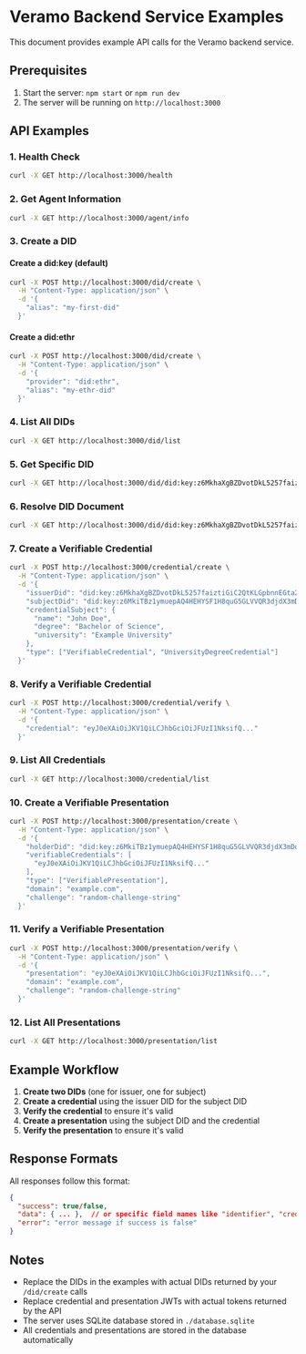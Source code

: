 # Veramo Backend Service Examples

This document provides example API calls for the Veramo backend service.

## Prerequisites

1. Start the server: `npm start` or `npm run dev`
2. The server will be running on `http://localhost:3000`

## API Examples

### 1. Health Check

```bash
curl -X GET http://localhost:3000/health
```

### 2. Get Agent Information

```bash
curl -X GET http://localhost:3000/agent/info
```

### 3. Create a DID

#### Create a did:key (default)

```bash
curl -X POST http://localhost:3000/did/create \
  -H "Content-Type: application/json" \
  -d '{
    "alias": "my-first-did"
  }'
```

#### Create a did:ethr

```bash
curl -X POST http://localhost:3000/did/create \
  -H "Content-Type: application/json" \
  -d '{
    "provider": "did:ethr",
    "alias": "my-ethr-did"
  }'
```

### 4. List All DIDs

```bash
curl -X GET http://localhost:3000/did/list
```

### 5. Get Specific DID

```bash
curl -X GET http://localhost:3000/did/did:key:z6MkhaXgBZDvotDkL5257faiztiGiC2QtKLGpbnnEGta2doK
```

### 6. Resolve DID Document

```bash
curl -X GET http://localhost:3000/did/did:key:z6MkhaXgBZDvotDkL5257faiztiGiC2QtKLGpbnnEGta2doK/resolve
```

### 7. Create a Verifiable Credential

```bash
curl -X POST http://localhost:3000/credential/create \
  -H "Content-Type: application/json" \
  -d '{
    "issuerDid": "did:key:z6MkhaXgBZDvotDkL5257faiztiGiC2QtKLGpbnnEGta2doK",
    "subjectDid": "did:key:z6MkiTBz1ymuepAQ4HEHYSF1H8quG5GLVVQR3djdX3mDooWp",
    "credentialSubject": {
      "name": "John Doe",
      "degree": "Bachelor of Science",
      "university": "Example University"
    },
    "type": ["VerifiableCredential", "UniversityDegreeCredential"]
  }'
```

### 8. Verify a Verifiable Credential

```bash
curl -X POST http://localhost:3000/credential/verify \
  -H "Content-Type: application/json" \
  -d '{
    "credential": "eyJ0eXAiOiJKV1QiLCJhbGciOiJFUzI1NksifQ..."
  }'
```

### 9. List All Credentials

```bash
curl -X GET http://localhost:3000/credential/list
```

### 10. Create a Verifiable Presentation

```bash
curl -X POST http://localhost:3000/presentation/create \
  -H "Content-Type: application/json" \
  -d '{
    "holderDid": "did:key:z6MkiTBz1ymuepAQ4HEHYSF1H8quG5GLVVQR3djdX3mDooWp",
    "verifiableCredentials": [
      "eyJ0eXAiOiJKV1QiLCJhbGciOiJFUzI1NksifQ..."
    ],
    "type": ["VerifiablePresentation"],
    "domain": "example.com",
    "challenge": "random-challenge-string"
  }'
```

### 11. Verify a Verifiable Presentation

```bash
curl -X POST http://localhost:3000/presentation/verify \
  -H "Content-Type: application/json" \
  -d '{
    "presentation": "eyJ0eXAiOiJKV1QiLCJhbGciOiJFUzI1NksifQ...",
    "domain": "example.com",
    "challenge": "random-challenge-string"
  }'
```

### 12. List All Presentations

```bash
curl -X GET http://localhost:3000/presentation/list
```

## Example Workflow

1. **Create two DIDs** (one for issuer, one for subject)
2. **Create a credential** using the issuer DID for the subject DID
3. **Verify the credential** to ensure it's valid
4. **Create a presentation** using the subject DID and the credential
5. **Verify the presentation** to ensure it's valid

## Response Formats

All responses follow this format:

```json
{
  "success": true/false,
  "data": { ... },  // or specific field names like "identifier", "credential", etc.
  "error": "error message if success is false"
}
```

## Notes

- Replace the DIDs in the examples with actual DIDs returned by your `/did/create` calls
- Replace credential and presentation JWTs with actual tokens returned by the API
- The server uses SQLite database stored in `./database.sqlite`
- All credentials and presentations are stored in the database automatically
